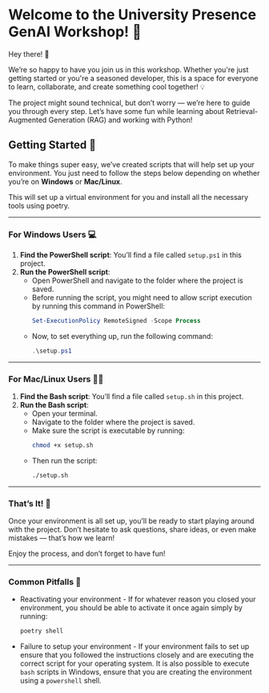 # Welcome to the University Presence GenAI Workshop! 🤖

Hey there! 👋 

We’re so happy to have you join us in this workshop. Whether you're just getting started or you're a seasoned developer, this is a space for everyone to learn, collaborate, and create something cool together! 💡

The project might sound technical, but don’t worry — we’re here to guide you through every step. Let’s have some fun while learning about Retrieval-Augmented Generation (RAG) and working with Python!

## Getting Started 🚀

To make things super easy, we’ve created scripts that will help set up your environment. You just need to follow the steps below depending on whether you’re on **Windows** or **Mac/Linux**.

This will set up a virtual environment for you and install all the necessary tools using poetry.

---

### For Windows Users 💻

1. **Find the PowerShell script**: You’ll find a file called `setup.ps1` in this project.
2. **Run the PowerShell script**:
   - Open PowerShell and navigate to the folder where the project is saved.
   - Before running the script, you might need to allow script execution by running this command in PowerShell:
     ```powershell
     Set-ExecutionPolicy RemoteSigned -Scope Process
     ```
   - Now, to set everything up, run the following command:
     ```powershell
     .\setup.ps1
     ```

---

### For Mac/Linux Users 🍏🐧

1. **Find the Bash script**: You’ll find a file called `setup.sh` in this project.
2. **Run the Bash script**:
   - Open your terminal.
   - Navigate to the folder where the project is saved.
   - Make sure the script is executable by running:
     ```bash
     chmod +x setup.sh
     ```
   - Then run the script:
     ```bash
     ./setup.sh
     ```

---

### That’s It! 💫

Once your environment is all set up, you’ll be ready to start playing around with the project. Don’t hesitate to ask questions, share ideas, or even make mistakes — that’s how we learn!

Enjoy the process, and don’t forget to have fun!
 
 ---

 ### Common Pitfalls 🍂

 - Reactivating your environment - If for whatever reason you closed your environment, you should be able to activate it once again simply by running: 
    ```bash
    poetry shell
    ```

- Failure to setup your environment - If your environment fails to set up ensure that you followed the instructions closely and are executing the correct script for your operating system. It is also possible to execute `bash` scripts in Windows, ensure that you are creating the environment using a `powershell` shell.


